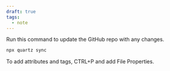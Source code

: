 ```yaml
---
draft: true
tags:
  - note
---
```

Run this command to update the GitHub repo with any changes.
```bash
npx quartz sync
```

To add attributes and tags, CTRL+P and add File Properties.